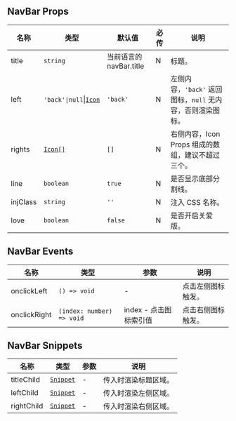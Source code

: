 ## NavBar Props

| 名称     | 类型                                                                      | 默认值                  | 必传 | 说明                                                       |
| -------- | ------------------------------------------------------------------------- | ----------------------- | ---- | ---------------------------------------------------------- |
| title    | `string`                                                                  | 当前语言的 navBar.title | N    | 标题。                                                     |
| left     | `'back'\|null`\|[`Icon`](https://stdf.design/#/components?nav=icon&tab=1) | `'back'`                | N    | 左侧内容，`'back'` 返回图标，`null` 无内容，否则渲染图标。 |
| rights   | [`Icon[]`](https://stdf.design/#/components?nav=icon&tab=1)               | `[]`                    | N    | 右侧内容，Icon Props 组成的数组，建议不超过三个。          |
| line     | `boolean`                                                                 | `true`                  | N    | 是否显示底部分割线。                                       |
| injClass | `string`                                                                  | `''`                    | N    | 注入 CSS 名称。                                            |
| love     | `boolean`                                                                 | `false`                 | N    | 是否开启关爱版。                                           |

## NavBar Events

| 名称         | 类型                      | 参数                   | 说明               |
| ------------ | ------------------------- | ---------------------- | ------------------ |
| onclickLeft  | `() => void`              | -                      | 点击左侧图标触发。 |
| onclickRight | `(index: number) => void` | index - 点击图标索引值 | 点击右侧图标触发。 |

## NavBar Snippets

| 名称       | 类型                                                                | 参数 | 说明                 |
| ---------- | ------------------------------------------------------------------- | ---- | -------------------- |
| titleChild | [`Snippet`](https://svelte.dev/docs/svelte/snippet#Typing-snippets) | -    | 传入时渲染标题区域。 |
| leftChild  | [`Snippet`](https://svelte.dev/docs/svelte/snippet#Typing-snippets) | -    | 传入时渲染左侧区域。 |
| rightChild | [`Snippet`](https://svelte.dev/docs/svelte/snippet#Typing-snippets) | -    | 传入时渲染右侧区域。 |

